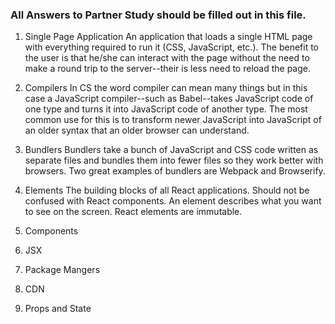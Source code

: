 ### All Answers to Partner Study should be filled out in this file.

1. Single Page Application
  An application that loads a single HTML page with everything required to run it (CSS, JavaScript, etc.). 
  The benefit to the user is that he/she can interact with the page without the need to make a round trip to 
  the server--their is less need to reload the page.

2. Compilers
   In CS the word compiler can mean many things but in this case a JavaScript compiler--such as Babel--takes
   JavaScript code of one type and turns it into JavaScript code of another type. The most common use for this
   is to transform newer JavaScript into JavaScript of an older syntax that an older browser can understand.

3. Bundlers
  Bundlers take a bunch of JavaScript and CSS code written as separate files and bundles them into fewer files
  so they work better with browsers. Two great examples of bundlers are Webpack and Browserify.

4. Elements
  The building blocks of all React applications. Should not be confused with React components. An element 
  describes what you want to see on the screen. React elements are immutable.

5. Components
  

6. JSX

7. Package Mangers

8. CDN

9. Props and State
